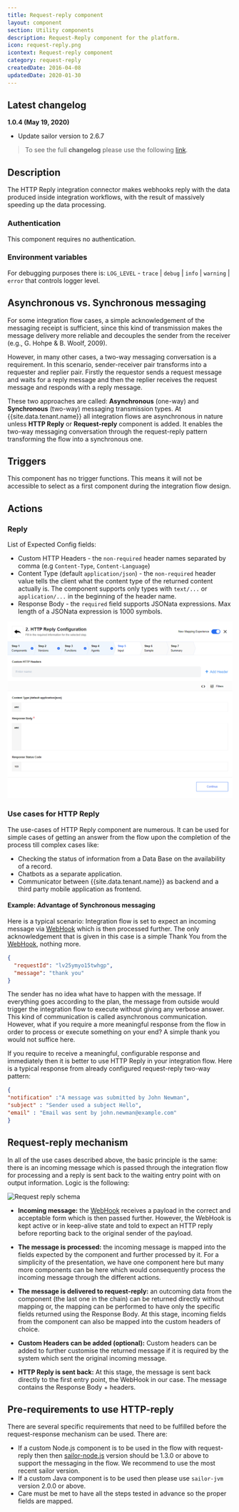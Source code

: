 ```yaml
---
title: Request-reply component
layout: component
section: Utility components
description: Request-Reply component for the platform.
icon: request-reply.png
icontext: Request-reply component
category: request-reply
createdDate: 2016-04-08
updatedDate: 2020-01-30
---
```

## Latest changelog

**1.0.4 (May 19, 2020)**

* Update sailor version to 2.6.7

> To see the full **changelog** please use the following [link](/components/request-reply/changelog).

## Description

The HTTP Reply integration connector makes webhooks reply with the data produced
inside integration workflows, with the result of massively speeding up the data processing.

### Authentication

This component requires no authentication.

### Environment variables

For debugging purposes there is: `LOG_LEVEL` - `trace` | `debug` | `info` | `warning` | `error` that controls logger level.

## Asynchronous vs. Synchronous messaging

For some integration flow cases, a simple acknowledgement of the messaging receipt
is sufficient, since this kind of transmission makes the message delivery more
reliable and decouples the sender from the receiver (e.g., G. Hohpe & B. Woolf, 2009).

However, in many other cases, a two-way messaging conversation is a requirement.
In this scenario, sender-receiver pair transforms into a requester and replier
pair. Firstly the requestor sends a request message and waits for a reply message
and then the replier receives the request message and responds with a reply message.

These two approaches are called: **Asynchronous** (one-way) and **Synchronous**
(two-way) messaging transmission types. At {{site.data.tenant.name}} all
integration flows are asynchronous in nature unless **HTTP Reply** or
**Request-reply** component is added. It enables the two-way messaging conversation
through the request-reply pattern transforming the flow into a synchronous one.

## Triggers

This component has no trigger functions. This means it will not be accessible to
select as a first component during the integration flow design.

## Actions

### Reply

List of Expected Config fields:

- Custom HTTP Headers - the `non-required` header names separated by comma (e.g `Content-Type`, `Content-Language`)
- Content Type (default `application/json`) - the `non-required` header value tells the client what the content type of the returned content actually is. The component supports only types with `text/...` or `application/...` in the beginning of the header name.
- Response Body - the `required` field supports JSONata expressions. Max length of a JSONata expression is 1000 symbols.

![Reply](img/reply.png)

### Use cases for HTTP Reply

The use-cases of HTTP Reply component are numerous. It can be used for simple
cases of getting an answer from the flow upon the completion of the process till
complex cases like:

  * Checking the status of information from a Data Base on the availability of a record.
  * Chatbots as a separate application.
  * Communicator between {{site.data.tenant.name}} as backend and a third party mobile application as frontend.

#### Example: Advantage of Synchronous messaging

Here is a typical scenario: Integration flow is set to expect an incoming message via [WebHook](/components/webhook/) which is then processed further. The only acknowledgement that is given in this case is a simple Thank You from the [WebHook](/components/webhook/), nothing more.

```json
{
  "requestId": "lv25ymyo15twhgp",
  "message": "thank you"
}
```

The sender has no idea what have to happen with the message. If everything goes according to the plan, the message from outside would trigger the integration flow to execute without giving any verbose answer. This kind of communication is called asynchronous communication. However, what if you require a more meaningful response from the flow in order to process or execute something on your end? A simple thank you would not suffice here.

If you require to receive a meaningful, configurable response and immediately then it is better to use HTTP Reply in your integration flow. Here is a typical response from already configured request-reply two-way pattern:

```json
{
"notification" :"A message was submitted by John Newman",
"subject" : "Sender used a subject Hello",
"email" : "Email was sent by john.newman@example.com"
}
```
## Request-reply mechanism

In all of the use cases described above, the basic principle is the same: there is an incoming message which is passed through the integration flow for processing and a reply is sent back to the waiting entry point with on output information. Logic is the following:

![Request reply schema](img/request-reply-schema.png)

* **Incoming message:** the [WebHook](/getting-started/webhooks-flow) receives a payload in the correct and acceptable form which is then passed further. However, the WebHook is kept active or in keep-alive state and told to expect an HTTP reply before reporting back to the original sender of the payload.

* **The message is processed:** the incoming message is mapped into the fields expected by the component and further processed by it. For a simplicity of the presentation, we have one component here but many more components can be here which would consequently process the incoming message through the different actions.

* **The message is delivered to request-reply:** an outcoming data from the component (the last one in the chain) can be returned directly without mapping or, the mapping can be performed to have only the specific fields returned using the Response Body. At this stage, incoming fields from the component can also be mapped into the custom headers of choice.

* **Custom Headers can be added (optional):** Custom headers can be added to further customise the returned message if it is required by the system which sent the original incoming message.

* **HTTP Reply is sent back:** At this stage, the message is sent back directly to the first entry point, the WebHook in our case. The message contains the Response Body + headers.

## Pre-requirements to use HTTP-reply

There are several specific requirements that need to be fulfilled before the
request-response mechanism can be used. There are:

*   If a custom Node.js component is to be used in the flow with request-reply then then [sailor-node.js](/references/sailor-compatibility-matrix) version should be 1.3.0 or above to support the messaging in the flow. We recommend to use the most recent sailor version.
*   If a custom Java component is to be used then please use `sailor-jvm` version 2.0.0 or above.
*   Care must be met to have all the steps tested in advance so the proper fields are mapped.
